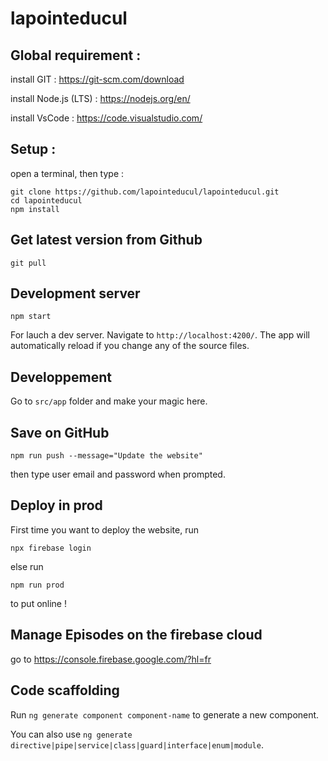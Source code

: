 # lapointeducul

## Global requirement :
install GIT : https://git-scm.com/download

install Node.js (LTS) : https://nodejs.org/en/

install VsCode : https://code.visualstudio.com/

## Setup :
open a terminal, then type :

```
git clone https://github.com/lapointeducul/lapointeducul.git
cd lapointeducul
npm install
```

## Get latest version from Github
```
git pull
```

## Development server
```
npm start
```
For lauch a dev server. Navigate to `http://localhost:4200/`. The app will automatically reload if you change any of the source files.

## Developpement
Go to `src/app` folder and make your magic here.

## Save on GitHub
```
npm run push --message="Update the website" 
```
then type user email and password when prompted.

## Deploy in prod

First time you want to deploy the website, run 

```
npx firebase login
```
else run 
```
npm run prod
```
to put online !

## Manage Episodes on the firebase cloud

go to https://console.firebase.google.com/?hl=fr


## Code scaffolding

Run `ng generate component component-name` to generate a new component. 

You can also use `ng generate directive|pipe|service|class|guard|interface|enum|module`.


